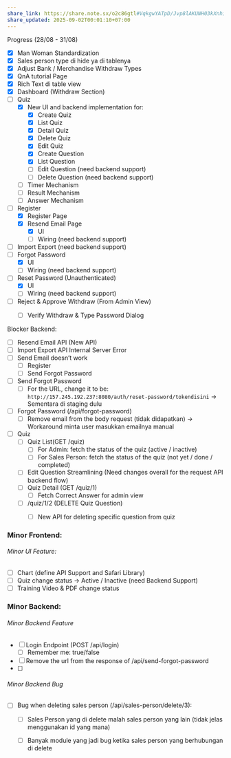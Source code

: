 ```yaml
---
share_link: https://share.note.sx/o2c86gtl#VqkgwYATpD/Jvp8lAKUNH03kXnhiH8ILwsXABZ1wJNM
share_updated: 2025-09-02T00:01:10+07:00
---
```

Progress (28/08 - 31/08)
- [x] Man Woman Standardization
- [x] Sales person type di hide ya di tablenya
- [x] Adjust Bank / Merchandise Withdraw Types
- [x] QnA tutorial Page
- [x] Rich Text di table view
- [x] Dashboard (Withdraw Section)
- [ ] Quiz
	- [x] New UI and backend implementation for:
		- [x] Create Quiz
		- [x] List Quiz
		- [x] Detail Quiz
		- [x] Delete Quiz
		- [x] Edit Quiz
		- [x] Create Question
		- [x] List Question
		- [ ] Edit Question (need backend support)
		- [ ] Delete Question (need backend support)
	- [ ] Timer Mechanism
	- [ ] Result Mechanism     
	- [ ] Answer Mechanism
- [ ] Register
	- [x] Register Page
	- [x] Resend Email Page
		- [x] UI
		- [ ] Wiring (need backend support)
- [ ] Import Export (need backend support)
- [ ] Forgot Password
	- [x] UI
	- [ ] Wiring (need backend support)
- [ ] Reset Password (Unauthenticated)
	- [x] UI
	- [ ] Wiring (need backend support)
- [ ] Reject & Approve Withdraw (From Admin View)
	- [ ] Verify Withdraw & Type Password Dialog


Blocker Backend:
- [ ] Resend Email API (New API)
- [ ] Import Export API Internal Server Error 
- [ ] Send Email doesn’t work
	- [ ] Register
	- [ ] Send Forgot Password
- [ ] Send Forgot Password
	- [ ] For the URL, change it to be:  `http://157.245.192.237:8080/auth/reset-password/tokendisini` → Sementara di staging dulu
- [ ] Forgot Password (/api/forgot-password)
	- [ ] Remove email from the body request (tidak didapatkan) → Workaround minta user masukkan emailnya manual
- [ ] Quiz
	- [ ] Quiz List(GET /quiz)
		- [ ] For Admin: fetch the status of the quiz (active / inactive)
		- [ ] For Sales Person: fetch the status of the quiz (not yet / done / completed)
	- [ ] Edit Question Streamlining (Need changes overall for the request API backend flow)
	- [ ] Quiz Detail (GET /quiz/1)
		- [ ] Fetch Correct Answer for admin view
	- [ ] /quiz/1/2 (DELETE Quiz Question)
		- [ ] New API for deleting specific question from quiz


### Minor Frontend:
###### Minor UI Feature:
- [ ] Chart (define API Support and Safari Library)
- [ ] Quiz change status → Active / Inactive (need Backend Support)
- [ ] Training Video & PDF change status

### Minor Backend:
###### Minor Backend Feature
- [ ] Login Endpoint (POST /api/login)
	- [ ] Remember me: true/false 
- [ ] Remove the url from the response of /api/send-forgot-password
- [ ] 
###### Minor Backend Bug
- [ ] Bug when deleting sales person (/api/sales-person/delete/3): 
	- [ ] Sales Person yang di delete malah sales person yang lain (tidak jelas menggunakan id yang mana)
	- [ ] Banyak module yang jadi bug ketika sales person yang berhubungan di delete 


